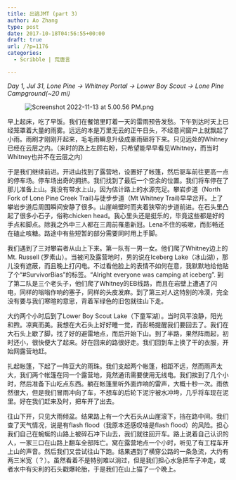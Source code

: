 ```yaml
---
title: 出逃JMT (part 3)
author: Ao Zhang
type: post
date: 2017-10-18T04:56:55+00:00
draft: true
url: /?p=1176
categories:
  - Scribble | 荒唐言

---
```

_Day 1, Jul 31, Lone Pine → Whitney Portal → Lower Boy Scout → Lone Pine Campground(~20 mi)_<figure class="wp-block-image">

<img decoding="async" src="https://s3-us-west-2.amazonaws.com/secure.notion-static.com/e5c46220-2964-4e25-833c-9782277f4693/Screenshot_2022-11-13_at_5.00.56_PM.png" alt="Screenshot 2022-11-13 at 5.00.56 PM.png" /> </figure> 

早上起床，吃了早饭。我们在餐馆里盯着一天的雷雨预告发愁。下午到达时天上已经笼罩着大量的雨雾。远远的本是万里无云的正午日头，不经意间窗户上就飘起了小雨。雨刷才刚刚开起来，毛毛雨瞬息升级成豪雨砸将下来。只见远处的Whitney已经在云层之内。（来时的路上左顾右盼，只希望能早早看见Whitney，而当时Whitney也并不在云层之内）

于是我们继续前进。开进山找到了露营地，设置好了帐篷，然后驱车前往更高一点的停车场。停车场出奇的拥挤。我们找到了最后一个空余的位置。我们将车停在了那儿准备上山。我没有带水上山，因为估计路上的水源充足。攀岩步道（North Fork of Lone Pine Creek Trail)与徒步步道（Mt Whitney Trail)早早岔开。上了攀岩步道后周围瞬间安静了很多。山崖峭壁时而夹着狭窄的步道前进。在石头里凸起了很多小石子，俗称chicken head。我心里头还是挺乐的，毕竟这些都是好的手点和脚点。除我之外中三人都在三周前罹患新冠。Lena不住的咳嗽，而彭畅还在磕止咳糖。路途中有些短暂的部分需要同时用上手脚。

我们遇到了三对攀岩者从山上下来。第一队有一男一女。他们爬了Whitney边上的Mt. Russell (罗素山）。当被问及露营地时，男的说在Iceberg Lake（冰山湖），那儿没有遮蔽，而且晚上打闪电。不过看他脸上的表情不如何在意，我默默地给他贴了个“#SurvivorBias”的标签。“Alright everyone was camping at iceberg”. 到了第二队是三个老头子，他们爬了Whitney的EB线路，而且在岩壁上遭遇了闪电，同样的嗡嗡作响的塞子，同样的头皮发麻。到了第三对人这特别的冷漠，完全没有要与我们寒暄的意思，背着军绿色的旧包就往山下走。

大约两个小时后到了Lower Boy Scout Lake（下童军湖）。当时风平浪静，阳光和煦。凉爽而美。我想在大石头上好好睡一觉，而彭畅提醒我们要回去了。我们在大石头上歇了脚，找了好的避雷地点，而后开始下山。到了半路，果然阵雨起，初时还小，很快便大了起来。好在回来的路很好走。我们回到车上换了干的衣服，开始网露营地赶。

扎起帐篷，下起了一阵豆大的雨珠。我们支起两个帐篷，相距不远，然而雨声太大，我们两个帐篷在同一个露营地，竟然通讯需要使用无线电。我们挨到了几个小时，然后准备下山吃点东西。躺在帐篷里听外面炸响的雷声，大概十秒一次。雨依然很大，但是我们冒雨冲向了车，不想车的后轮下泥泞被水冲垮，几乎将车现在泥里。好在我们赶来及时，把车开了出去。

往山下开，只见大雨倾盆。结果路上有一个大石头从山崖滚下，挡在路中间。我们查了天气情况，说是有flash flood（我原本还感叹啥是flash flood）的风险。担心我们自己在蜿蜒的山路上被碎石冲下山去，我们就往回开车。路上说着自己认识的人，一家三口在山路上翻车全部阵亡。窝在露营地点一个小时，听见了有工程车开上山的声音。然后我们又尝试往山下跑。结果遇到了横穿公路的一条急流，大约有两三米宽（？）。虽然看着不是特别难以淌过，但是我们担心水急把车子冲走，或者水中有尖利的石头戳爆轮胎，于是我们在山上猫了一个晚上。